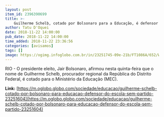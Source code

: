```yaml
---
layout: post
item_id: 2396390699
title: >-
    Guilherme Schelb, cotado por Bolsonaro para a Educação, é defensor do Escola Sem Partido
author: Tatu D'Oquei
date: 2018-11-22 14:00:00
pub_date: 2018-11-22 14:00:00
time_added: 2018-11-22 23:36:56
categories: [avisamos]
tags: []
image: https://ogimg.infoglobo.com.br/in/23251745-09e-21b/FT1086A/652/WhatsApp-Image-2018-11-22-at-10.33.38.jpeg.jpg
---
```


RIO - O presidente eleito, Jair Bolsonaro, afirmou nesta quinta-feira que o nome de Guilherme Schelb, procurador regional da República do Distrito Federal, é cotado para o Ministério da Educação (MEC).

**Link:** [https://m.oglobo.globo.com/sociedade/educacao/guilherme-schelb-cotado-por-bolsonaro-para-educacao-defensor-do-escola-sem-partido-23251604](https://m.oglobo.globo.com/sociedade/educacao/guilherme-schelb-cotado-por-bolsonaro-para-educacao-defensor-do-escola-sem-partido-23251604)

